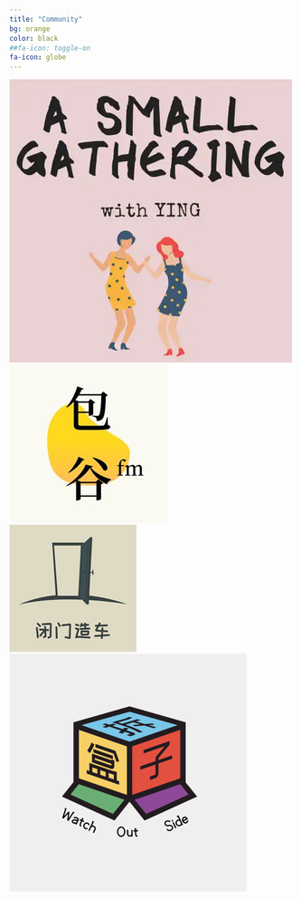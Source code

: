 ```yaml
---
title: "Community"
bg: orange
color: black
##fa-icon: toggle-on
fa-icon: globe
---
```

<a href="https://yinggathering.com/podcast-2/" target="_blank">
  <img class="communities_logo" src="img/a_small_gathering_logo.jpg" alt="a_small_gathering_logo">
</a>
<a href="https://redcircle.com/shows/lemaisfm" target="_blank">
  <img class="communities_logo" src="img/包谷_FM.jpg" alt="包谷_FM_logo">
</a>
<a href="https://gulugulufm.github.io/" target="_blank">
  <img class="communities_logo" src="img/闭门造车_logo.png" alt="闭门造车_logo">
</a>
<a href="http://watch-out-side.com/" target="_blank">
  <img class="communities_logo" src="img/拆盒子_logo.jpg" alt="拆盒子_logo">
</a>
